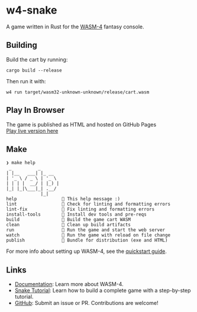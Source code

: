# w4-snake

A game written in Rust for the [WASM-4](https://wasm4.org) fantasy console.

## Building

Build the cart by running:

```shell
cargo build --release
```

Then run it with:

```shell
w4 run target/wasm32-unknown-unknown/release/cart.wasm
```

## Play In Browser

The game is published as HTML and hosted on GitHub Pages  
[Play live version here](http://code.benco.io/w4-snake/)

## Make

```text
❯ make help
 _          _       
| |__   ___| |_ __  
| '_ \ / _ \ | '_ \ 
| | | |  __/ | |_) |
|_| |_|\___|_| .__/ 
             |_|    
help                 💬 This help message :)
lint                 🔎 Check for linting and formatting errors
lint-fix             🧙 Fix linting and formatting errors
install-tools        🔮 Install dev tools and pre-reqs
build                🔨 Build the game cart WASM
clean                🧹 Clean up build artifacts
run                  🚀 Run the game and start the web server
watch                👀 Run the game with reload on file change
publish              🎁 Bundle for distribution (exe and HTML)
```

For more info about setting up WASM-4, see the [quickstart guide](https://wasm4.org/docs/getting-started/setup?code-lang=rust#quickstart).

## Links

- [Documentation](https://wasm4.org/docs): Learn more about WASM-4.
- [Snake Tutorial](https://wasm4.org/docs/tutorials/snake/goal): Learn how to build a complete game
  with a step-by-step tutorial.
- [GitHub](https://github.com/aduros/wasm4): Submit an issue or PR. Contributions are welcome!
